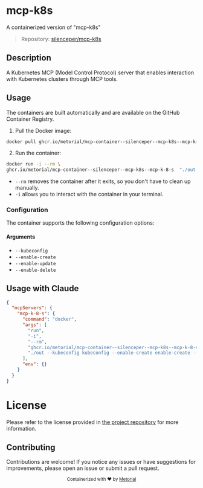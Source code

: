 
# mcp-k8s

A containerized version of "mcp-k8s"

> Repository: [silenceper/mcp-k8s](https://github.com/silenceper/mcp-k8s)

## Description

A Kubernetes MCP (Model Control Protocol) server that enables interaction with Kubernetes clusters through MCP tools.


## Usage

The containers are built automatically and are available on the GitHub Container Registry.

1. Pull the Docker image:

```bash
docker pull ghcr.io/metorial/mcp-container--silenceper--mcp-k8s--mcp-k-8-s
```

2. Run the container:

```bash
docker run -i --rm \ 
ghcr.io/metorial/mcp-container--silenceper--mcp-k8s--mcp-k-8-s  "./out --kubeconfig kubeconfig --enable-create enable-create --enable-update enable-update --enable-delete enable-delete"
```

- `--rm` removes the container after it exits, so you don't have to clean up manually.
- `-i` allows you to interact with the container in your terminal.



### Configuration

The container supports the following configuration options:


#### Arguments

- `--kubeconfig`
- `--enable-create`
- `--enable-update`
- `--enable-delete`






## Usage with Claude

```json
{
  "mcpServers": {
    "mcp-k-8-s": {
      "command": "docker",
      "args": [
        "run",
        "-i",
        "--rm",
        "ghcr.io/metorial/mcp-container--silenceper--mcp-k8s--mcp-k-8-s",
        "./out --kubeconfig kubeconfig --enable-create enable-create --enable-update enable-update --enable-delete enable-delete"
      ],
      "env": {}
    }
  }
}
```

# License

Please refer to the license provided in [the project repository](https://github.com/silenceper/mcp-k8s) for more information.

## Contributing

Contributions are welcome! If you notice any issues or have suggestions for improvements, please open an issue or submit a pull request.

<div align="center">
  <sub>Containerized with ❤️ by <a href="https://metorial.com">Metorial</a></sub>
</div>
  